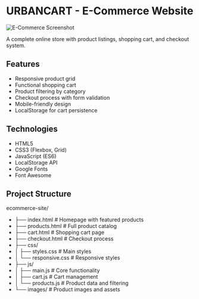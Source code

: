 # URBANCART - E-Commerce Website

![E-Commerce Screenshot](./ecom-screenshot.jpg)

A complete online store with product listings, shopping cart, and checkout system.

## Features

- Responsive product grid
- Functional shopping cart
- Product filtering by category
- Checkout process with form validation
- Mobile-friendly design
- LocalStorage for cart persistence

## Technologies

- HTML5
- CSS3 (Flexbox, Grid)
- JavaScript (ES6)
- LocalStorage API
- Google Fonts
- Font Awesome

## Project Structure
ecommerce-site/
- ├── index.html          # Homepage with featured products
- ├── products.html       # Full product catalog
- ├── cart.html           # Shopping cart page
- ├── checkout.html       # Checkout process
- ├── css/
- │   ├── styles.css      # Main styles
- │   └── responsive.css  # Responsive styles
- ├── js/
- │   ├── main.js         # Core functionality
- │   ├── cart.js         # Cart management
- │   └── products.js     # Product data and filtering
- └── images/             # Product images and assets
